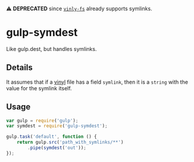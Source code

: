 ⚠️ **DEPRECATED** since [`vinly-fs`](https://github.com/gulpjs/vinyl-fs) already supports symlinks.

# gulp-symdest

Like gulp.dest, but handles symlinks.

## Details

It assumes that if a [vinyl](https://github.com/wearefractal/vinyl) file
has a field `symlink`, then it is a `string` with the value for the
symlink itself.

## Usage

```javascript
var gulp = require('gulp');
var symdest = require('gulp-symdest');

gulp.task('default', function () {
	return gulp.src('path_with_symlinks/**')
		.pipe(symdest('out'));
});
```
